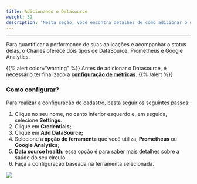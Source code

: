 ```yaml
---
title: Adicionando o Datasource
weight: 32
description: 'Nesta seção, você encontra detalhes de como adicionar o datasource no Charles.'
---
```


---

Para quantificar a performance de suas aplicações e acompanhar o status delas, o Charles oferece dois tipos de DataSource: Prometheus e Google Analytics. 

{{% alert color="warning" %}}
Antes de adicionar o Datasource, é necessário ter finalizado a [**configuração de métricas**](/docs-charles/pt/referência/métricas/configurando-as-métricas/).
{{% /alert %}}

### **Como configurar?** 

Para realizar a configuração de cadastro, basta seguir os seguintes passos:

1. Clique no seu nome, no canto inferior esquerdo e, em seguida, selecione **Settings**.
2. Clique em **Credentials;**
3. Clique em **Add DataSource;**
4. Selecione a **opção de ferramenta** que você utiliza, **Prometheus** ou **Google Analytics**;
5. **Data source health:** essa opção é para saber mais detalhes sobre a saúde do seu círculo.
6. Faça a configuração baseada na ferramenta selecionada.

![](/docs-charles/datasource%20%281%29.gif)
